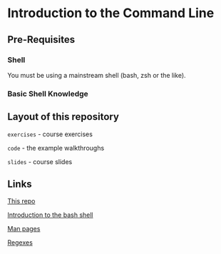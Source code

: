 # Introduction to the Command Line

## Pre-Requisites

### Shell

You must be using a mainstream shell (bash, zsh or the like).

### Basic Shell Knowledge

## Layout of this repository

`exercises` - course exercises

`code`      - the example walkthroughs

`slides`    - course slides

## Links

[This repo](https://github.com/ianmiell/introduction-to-the-command-line)

[Introduction to the bash shell](https://www.oreilly.com/live-training/courses/introduction-to-the-bash-shell/0636920267348/)

[Man pages](https://man7.org/linux/man-pages/)

[Regexes](https://regexone.com/)
